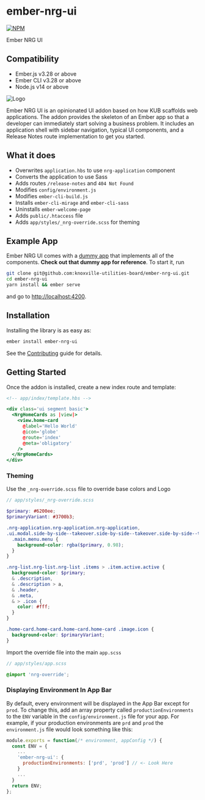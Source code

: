 # ember-nrg-ui

[![NPM][npm-badge-img]][npm-badge-link]

Ember NRG UI

## Compatibility

- Ember.js v3.28 or above
- Ember CLI v3.28 or above
- Node.js v14 or above

![Logo](https://knoxville-utilities-board.github.io/ember-nrg-ui/images/nrg-logo.svg)

Ember NRG UI is an opinionated UI addon based on how KUB scaffolds web applications.
The addon provides the skeleton of an Ember app so that a developer can immediately start solving a business problem.
It includes an application shell with sidebar navigation, typical UI components, and a Release Notes route implementation to get you started.

## What it does

- Overwrites `application.hbs` to use `nrg-application` component
- Converts the application to use Sass
- Adds routes `/release-notes` and `404 Not Found`
- Modifies `config/environment.js`
- Modifies `ember-cli-build.js`
- Installs `ember-cli-mirage` and `ember-cli-sass`
- Uninstalls `ember-welcome-page`
- Adds `public/.htaccess` file
- Adds `app/styles/_nrg-override.scss` for theming

## Example App

Ember NRG UI comes with a [dummy app](tests/dummy) that implements all of the components.
**Check out that dummy app for reference**. To start it, run

```bash
git clone git@github.com:knoxville-utilities-board/ember-nrg-ui.git
cd ember-nrg-ui
yarn install && ember serve
```

and go to <http://localhost:4200>.

## Installation

Installing the library is as easy as:

```bash
ember install ember-nrg-ui
```

See the [Contributing](CONTRIBUTING.md) guide for details.

## Getting Started

Once the addon is installed, create a new index route and template:

```hbs
<!-- app/index/template.hbs -->

<div class='ui segment basic'>
  <NrgHomeCards as |view|>
    <view.home-card
      @label='Hello World'
      @icon='globe'
      @route='index'
      @meta='obligatory'
    />
  </NrgHomeCards>
</div>
```

### Theming

Use the `_nrg-override.scss` file to override base colors and Logo

```scss
// app/styles/_nrg-override.scss

$primary: #6200ee;
$primaryVariant: #3700b3;

.nrg-application.nrg-application.nrg-application,
.ui.modal.side-by-side--takeover.side-by-side--takeover.side-by-side--takeover {
  .main.menu.menu {
    background-color: rgba($primary, 0.98);
  }
}

.nrg-list.nrg-list.nrg-list .items > .item.active.active {
  background-color: $primary;
  & .description,
  & .description > a,
  & .header,
  & .meta,
  & > .icon {
    color: #fff;
  }
}

.home-card.home-card.home-card.home-card .image.icon {
  background-color: $primaryVariant;
}
```

Import the override file into the main `app.scss`

```scss
// app/styles/app.scss

@import 'nrg-override';
```

[build-status-img]: https://dev.azure.com/knoxville-utilities-board/ember-nrg-ui/_apis/build/status/knoxville-utilities-board.ember-nrg-ui?branchName=master
[build-status-link]: https://dev.azure.com/knoxville-utilities-board/ember-nrg-ui/_build/latest?definitionId=1&branchName=master
[npm-badge-img]: https://badge.fury.io/js/ember-nrg-ui.svg
[npm-badge-link]: http://badge.fury.io/js/ember-nrg-ui

### Displaying Environment In App Bar

By default, every environment will be displayed in the App Bar except for `prod`.
To change this, add an array property called `productionEnvironments` to the `ENV` variable in the `config/environment.js` file for your app.
For example, if your production environments are `prd` and `prod` the `environment.js` file would look something like this:

```javascript
module.exports = function(/* environment, appConfig */) {
  const ENV = {
    ...
    'ember-nrg-ui': {
      productionEnvironments: ['prd', 'prod'] // <- Look Here
    }
    ...
  }
  return ENV;
};
```
